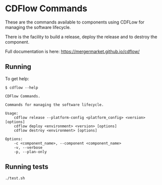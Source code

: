 # CDFlow Commands


These are the commands available to components using CDFLow for managing the software lifecycle.

There is the facility to build a release, deploy the release and to destroy the component.

Full documentation is here: https://mergermarket.github.io/cdflow/

## Running

To get help:
```
$ cdflow --help

CDFlow Commands.

Commands for managing the software lifecycle.

Usage:
    cdflow release --platform-config <platform_config> <version> [options]
    cdflow deploy <environment> <version> [options]
    cdflow destroy <environment> [options]

Options:
    -c <component_name>, --component <component_name>
    -v, --verbose
    -p, --plan-only
```

## Running tests

```
./test.sh
```
